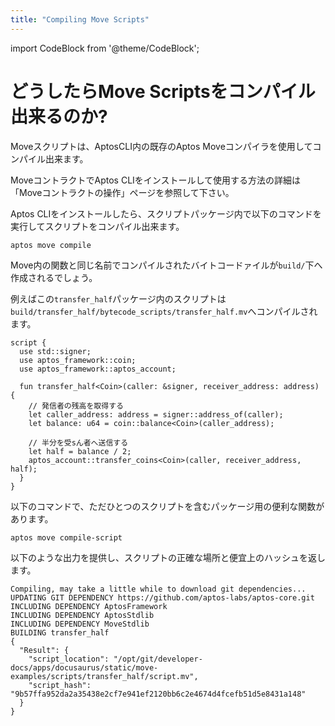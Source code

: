 ```yaml
---
title: "Compiling Move Scripts"
---
```


import CodeBlock from '@theme/CodeBlock';

# どうしたらMove Scriptsをコンパイル出来るのか?

Moveスクリプトは、AptosCLI内の既存のAptos Moveコンパイラを使用してコンパイル出来ます。
<!-- 単純にスクリプトファイルを作成してパッケージ内で以下を使ってコンパイルします。 -->
MoveコントラクトでAptos CLIをインストールして使用する方法の詳細は「Moveコントラクトの操作」ページを参照して下さい。

Aptos CLIをインストールしたら、スクリプトパッケージ内で以下のコマンドを実行してスクリプトをコンパイル出来ます。

```shell
aptos move compile
```

Move内の関数と同じ名前でコンパイルされたバイトコードァイルが`build/`下へ作成されるでしょう。

例えばこの`transfer_half`パッケージ内のスクリプトは`build/transfer_half/bytecode_scripts/transfer_half.mv`へコンパイルされます。

```move
script {
  use std::signer;
  use aptos_framework::coin;
  use aptos_framework::aptos_account;

  fun transfer_half<Coin>(caller: &signer, receiver_address: address) {
    // 発信者の残高を取得する
    let caller_address: address = signer::address_of(caller);
    let balance: u64 = coin::balance<Coin>(caller_address);

    // 半分を受sん者へ送信する
    let half = balance / 2;
    aptos_account::transfer_coins<Coin>(caller, receiver_address, half);
  }
}
```

以下のコマンドで、ただひとつのスクリプトを含むパッケージ用の便利な関数があります。

```shell
aptos move compile-script
```

以下のような出力を提供し、スクリプトの正確な場所と便宜上のハッシュを返します。

```shell
Compiling, may take a little while to download git dependencies...
UPDATING GIT DEPENDENCY https://github.com/aptos-labs/aptos-core.git
INCLUDING DEPENDENCY AptosFramework
INCLUDING DEPENDENCY AptosStdlib
INCLUDING DEPENDENCY MoveStdlib
BUILDING transfer_half
{
  "Result": {
    "script_location": "/opt/git/developer-docs/apps/docusaurus/static/move-examples/scripts/transfer_half/script.mv",
    "script_hash": "9b57ffa952da2a35438e2cf7e941ef2120bb6c2e4674d4fcefb51d5e8431a148"
  }
}
```
